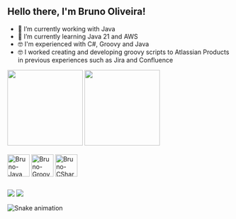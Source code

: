 ## Hello there, I'm Bruno Oliveira!

- 🙂 I’m currently working with Java
- 📖 I’m currently learning Java 21 and AWS
- 🤓 I'm experienced with C#, Groovy and Java
- 🤓 I worked creating and developing groovy scripts to Atlassian Products in previous experiences such as Jira and Confluence
 <div>
  <img height="170em" src="https://github-readme-stats.vercel.app/api?username=SbBrunoNT&show_icons=true&theme=dark&include_all_commits=true&count_private=true"/>
  <img height="170em" src="https://github-readme-stats.vercel.app/api/top-langs/?username=SbBrunoNT&layout=compact&langs_count=7&theme=dark"/>
</div>



  
  <div style="display: inline_block"><br>
  <img align="center" alt="Bruno-Java" height="50" width="50" src="https://cdn.jsdelivr.net/gh/devicons/devicon/icons/java/java-original-wordmark.svg">
  <img align="center" alt="Bruno-Groovy" height="50" width="50" src="https://cdn.jsdelivr.net/gh/devicons/devicon/icons/groovy/groovy-original.svg">
  <img align="center" alt="Bruno-CSharp" height="50" width="50" src="https://cdn.jsdelivr.net/gh/devicons/devicon/icons/csharp/csharp-original.svg">
</div>
</div>
  
##
  <div> 
  <a href = "mailto:brunojobs252@live.com"><img src="https://img.shields.io/badge/Microsoft_Outlook-0078D4?style=for-the-badge&logo=microsoft-outlook&logoColor=white" target="_blank"></a>
  <a href="https://www.linkedin.com/in/bruno-gon%C3%A7alves-789b63176/" target="_blank"><img src="https://img.shields.io/badge/-LinkedIn-%230077B5?style=for-the-badge&logo=linkedin&logoColor=white" target="_blank"></a>
  
  ![Snake animation](https://github.com/SbBrunoNT/SbBrunoNT/blob/output/github-contribution-grid-snake.svg)
  
</div>
